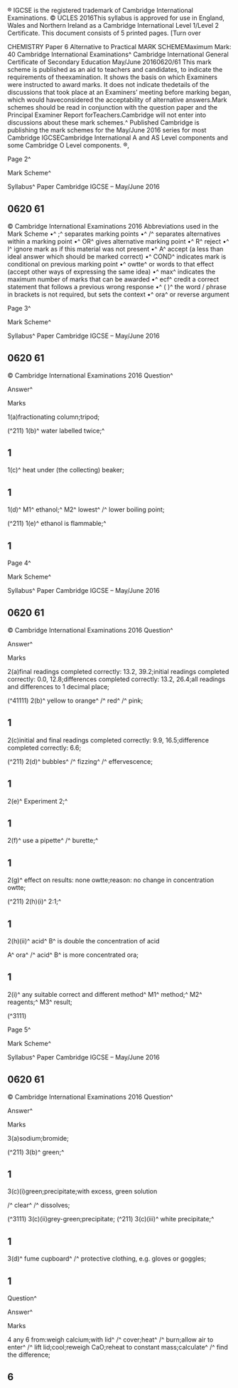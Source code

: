 ® IGCSE is the registered trademark of Cambridge International Examinations. © UCLES 2016This syllabus is approved for use in England, Wales and Northern Ireland as a Cambridge International Level 1/Level 2 Certificate. This document consists of 5 printed pages. [Turn over 

CHEMISTRY Paper 6 Alternative to Practical MARK SCHEMEMaximum Mark: 40 Cambridge International Examinations^ Cambridge International General Certificate of Secondary Education May/June 20160620/61 This mark scheme is published as an aid to teachers and candidates, to indicate the requirements of theexamination. It shows the basis on which Examiners were instructed to award marks. It does not indicate thedetails of the discussions that took place at an Examiners’ meeting before marking began, which would haveconsidered the acceptability of alternative answers.Mark schemes should be read in conjunction with the question paper and the Principal Examiner Report forTeachers.Cambridge will not enter into discussions about these mark schemes.^ Published Cambridge is publishing the mark schemes for the May/June 2016 series for most Cambridge IGCSECambridge International A and AS Level components and some Cambridge O Level components. ®, 


Page 2^ 

Mark Scheme^ 

Syllabus^ Paper Cambridge IGCSE – May/June 2016 

## 0620 61 

 © Cambridge International Examinations 2016 Abbreviations used in the Mark Scheme •^ ;^ separates marking points •^ /^ separates alternatives within a marking point •^ OR^ gives alternative marking point •^ R^ reject •^ I^ ignore mark as if this material was not present •^ A^ accept (a less than ideal answer which should be marked correct) •^ COND^ indicates mark is conditional on previous marking point •^ owtte^ or words to that effect (accept other ways of expressing the same idea) •^ max^ indicates the maximum number of marks that can be awarded •^ ecf^ credit a correct statement that follows a previous wrong response •^ ( )^ the word / phrase in brackets is not required, but sets the context •^ ora^ or reverse argument 


Page 3^ 

Mark Scheme^ 

Syllabus^ Paper Cambridge IGCSE – May/June 2016 

## 0620 61 

 © Cambridge International Examinations 2016 Question^ 

 Answer^ 

 Marks 

 1(a)fractionating column;tripod; 

(^211) 1(b)^ water labelled twice;^ 

## 1 

 1(c)^ heat under (the collecting) beaker; 

## 1 

 1(d)^ M1^ ethanol;^ M2^ lowest^ /^ lower boiling point; 

(^211) 1(e)^ ethanol is flammable;^ 

## 1 


Page 4^ 

Mark Scheme^ 

Syllabus^ Paper Cambridge IGCSE – May/June 2016 

## 0620 61 

 © Cambridge International Examinations 2016 Question^ 

 Answer^ 

 Marks 

 2(a)final readings completed correctly: 13.2, 39.2;initial readings completed correctly: 0.0, 12.8;differences completed correctly: 13.2, 26.4;all readings and differences to 1 decimal place; 

(^41111) 2(b)^ yellow to orange^ /^ red^ /^ pink; 

## 1 

 2(c)initial and final readings completed correctly: 9.9, 16.5;difference completed correctly: 6.6; 

(^211) 2(d)^ bubbles^ /^ fizzing^ /^ effervescence; 

## 1 

 2(e)^ Experiment 2;^ 

## 1 

 2(f)^ use a pipette^ /^ burette;^ 

## 1 

 2(g)^ effect on results: none owtte;reason: no change in concentration owtte; 

(^211) 2(h)(i)^ 2:1;^ 

## 1 

 2(h)(ii)^ acid^ B^ is double the concentration of acid 

 A^ ora^ /^ acid^ B^ is more concentrated ora; 

## 1 

 2(i)^ any suitable correct and different method^ M1^ method;^ M2^ reagents;^ M3^ result; 

(^3111) 


Page 5^ 

Mark Scheme^ 

Syllabus^ Paper Cambridge IGCSE – May/June 2016 

## 0620 61 

 © Cambridge International Examinations 2016 Question^ 

 Answer^ 

 Marks 

 3(a)sodium;bromide; 

(^211) 3(b)^ green;^ 

## 1 

 3(c)(i)green;precipitate;with excess, green solution 

 /^ clear^ /^ dissolves; 

(^3111) 3(c)(ii)grey-green;precipitate; (^211) 3(c)(iii)^ white precipitate;^ 

## 1 

 3(d)^ fume cupboard^ /^ protective clothing, e.g. gloves or goggles; 

## 1 

 Question^ 

 Answer^ 

 Marks 

 4 any 6 from:weigh calcium;with lid^ /^ cover;heat^ /^ burn;allow air to enter^ /^ lift lid;cool;reweigh CaO;reheat to constant mass;calculate^ /^ find the difference; 

## 6 


